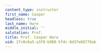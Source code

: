 ```yaml
---
content_type: instructor
first_name: Caspar
headless: true
last_name: Hare
middle_initial: ''
salutation: Prof.
title: Prof. Caspar Hare
uid: 2fc0c6a5-a3f8-b988-5fdc-8d37e68778ab
---
```

